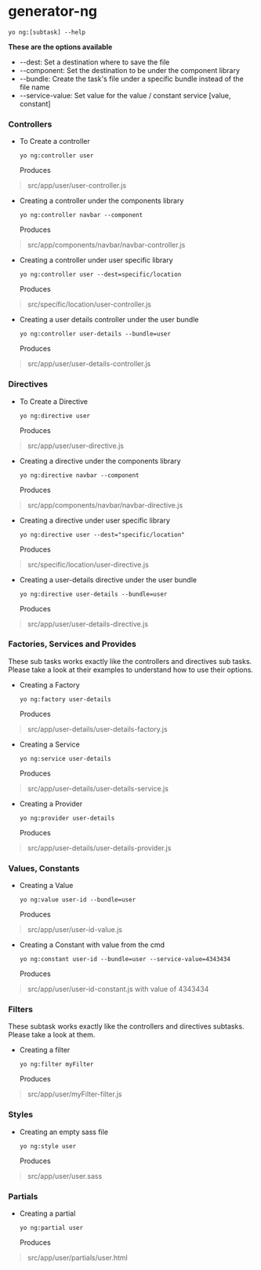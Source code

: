 # generator-ng

```
yo ng:[subtask] --help
```

**These are the options available**

  * --dest: Set a destination where to save the file
  * --component: Set the destination to be under the component library
  * --bundle: Create the task's file under a specific bundle instead of the file name
  * --service-value: Set value for the value / constant service [value, constant]
  
### Controllers

* To Create a controller 

  ```
  yo ng:controller user
  ```
  
  Produces 
> src/app/user/user-controller.js

* Creating a controller under the components library

  ```
  yo ng:controller navbar --component
  ```
  
  Produces 
>src/app/components/navbar/navbar-controller.js


* Creating a controller under user specific library 

  ```
  yo ng:controller user --dest=specific/location
  ``` 
  
  Produces 
>src/specific/location/user-controller.js
  
* Creating a user details controller under the user bundle 

  ```
  yo ng:controller user-details --bundle=user
  ``` 
  
  Produces 
>src/app/user/user-details-controller.js


### Directives

* To Create a Directive 

  ```
  yo ng:directive user
  ```
  
  Produces 
> src/app/user/user-directive.js

* Creating a directive under the components library

  ```
  yo ng:directive navbar --component
  ```
  
  Produces 
>src/app/components/navbar/navbar-directive.js

* Creating a directive under user specific library 

  ```
  yo ng:directive user --dest="specific/location"
  ``` 
  
  Produces 
>src/specific/location/user-directive.js

* Creating a user-details directive under the user bundle 

  ```
  yo ng:directive user-details --bundle=user
  ``` 
  
  Produces 
>src/app/user/user-details-directive.js

### Factories, Services and Provides

These sub tasks works exactly like the controllers and directives sub tasks.
Please take a look at their examples to understand how to use their options.

* Creating a Factory 

  ```
  yo ng:factory user-details
  ``` 
  
  Produces 
>src/app/user-details/user-details-factory.js

* Creating a Service 

  ```
  yo ng:service user-details
  ``` 
  
  Produces 
>src/app/user-details/user-details-service.js

* Creating a Provider 

  ```
  yo ng:provider user-details
  ``` 
  
  Produces 
>src/app/user-details/user-details-provider.js

### Values, Constants

* Creating a Value 

  ```
  yo ng:value user-id --bundle=user
  ``` 
  
  Produces 
>src/app/user/user-id-value.js

* Creating a Constant with value from the cmd

  ```
  yo ng:constant user-id --bundle=user --service-value=4343434
  ``` 
  
  Produces 
>src/app/user/user-id-constant.js with value of 4343434

### Filters

These subtask works exactly like the controllers and directives subtasks.
Please take a look at them.

* Creating a filter

  ```
  yo ng:filter myFilter
  ``` 
  
  Produces 
>src/app/user/myFilter-filter.js

### Styles

* Creating an empty sass file 
  
  ```
  yo ng:style user
  ```
  
  Produces 
>src/app/user/user.sass

### Partials

* Creating a partial 
  
  ```
  yo ng:partial user
  ```
  
  Produces 
>src/app/user/partials/user.html
